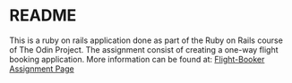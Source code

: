 # README
This is a ruby on rails application done as part of the Ruby on Rails course of The Odin Project.
The assignment consist of creating a one-way flight booking application.
More information can be found at: [Flight-Booker Assignment Page](https://www.theodinproject.com/courses/ruby-on-rails/lessons/building-advanced-forms?ref=lnav)

